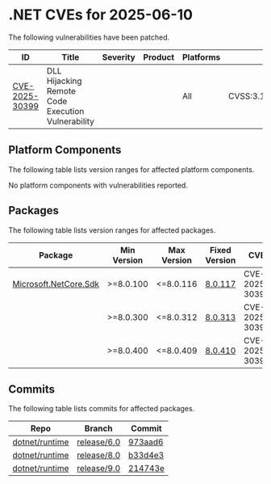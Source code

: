# .NET CVEs for 2025-06-10

The following vulnerabilities have been patched.

| ID                | Title             | Severity      | Product       | Platforms     | CVSS                         |
| ----------------- | ----------------- | ------------- | ------------- | ------------- | ---------------------------- |
| [CVE-2025-30399][CVE-2025-30399] | DLL Hijacking Remote Code Execution Vulnerability |  |  | All | CVSS:3.1/AV:N/AC:H/PR:N/UI:R/S:U/C:H/I:H/A:H/E:U/RL:O/RC:C |

## Platform Components

The following table lists version ranges for affected platform components.

No platform components with vulnerabilities reported.
## Packages

The following table lists version ranges for affected packages.

| Package       | Min Version   | Max Version | Fixed Version | CVE     | Source fix |
| ------------- | ------------- | --------- | --------- | ------------- | -------- |
| [Microsoft.NetCore.Sdk][Microsoft.NetCore.Sdk] | >=8.0.100 | <=8.0.116 | [8.0.117](https://www.nuget.org/packages/Microsoft.NetCore.Sdk/8.0.117) | CVE-2025-30399 | [d00609e][d00609e]  |
|               | >=8.0.300     | <=8.0.312 | [8.0.313](https://www.nuget.org/packages/Microsoft.NetCore.Sdk/8.0.313) | CVE-2025-30399 |  |
|               | >=8.0.400     | <=8.0.409 | [8.0.410](https://www.nuget.org/packages/Microsoft.NetCore.Sdk/8.0.410) | CVE-2025-30399 | [7892f91][7892f91]  |


## Commits

The following table lists commits for affected packages.

| Repo                        | Branch            | Commit                                                   |
| --------------------------- | ----------------- | -------------------------------------------------------- |
| [dotnet/runtime][dotnet/runtime] | [release/6.0][release/6.0] | [973aad6][973aad6]                         |
| [dotnet/runtime][dotnet/runtime] | [release/8.0][release/8.0] | [b33d4e3][b33d4e3]                         |
| [dotnet/runtime][dotnet/runtime] | [release/9.0][release/9.0] | [214743e][214743e]                         |


[CVE-2025-30399]: https://www.cve.org/CVERecord?id=CVE-2025-30399
[Microsoft.NetCore.Sdk]: https://www.nuget.org/packages/Microsoft.NetCore.Sdk
[dotnet/runtime]: https://github.com/dotnet/runtime
[release/6.0]: https://github.com/dotnet/runtime/tree/release/6.0
[973aad6]: https://github.com/dotnet/runtime/commit/973aad6a695436f3a8227e0c5e017d1f99dc5199
[release/8.0]: https://github.com/dotnet/runtime/tree/release/8.0
[b33d4e3]: https://github.com/dotnet/runtime/commit/b33d4e34e1cbf993583d78fc1b64ea8400935978
[release/9.0]: https://github.com/dotnet/runtime/tree/release/9.0
[214743e]: https://github.com/dotnet/runtime/commit/214743ee2a5a25b9a3a07e3f0451da73eb4e97e2
